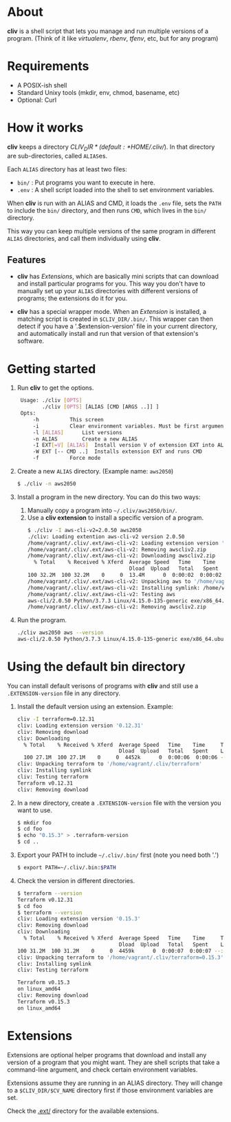 # About

**cliv** is a shell script that lets you manage and run multiple versions of a program. (Think of it like *virtualenv*, *rbenv*, *tfenv*, etc, but for any program)


# Requirements

 - A POSIX-ish shell
 - Standard Unixy tools (mkdir, env, chmod, basename, etc)
 - Optional: Curl


# How it works

**cliv** keeps a directory *$CLIV_DIR* (default: *$HOME/.cliv/*). In that directory
are sub-directories, called `ALIAS`es.

Each `ALIAS` directory has at least two files:
 - `bin/` : Put programs you want to execute in here.
 - `.env` : A shell script loaded into the shell to set environment variables. 

When **cliv** is run with an ALIAS and CMD, it loads the `.env` file, sets the
`PATH` to include the `bin/` directory, and then runs `CMD`, which lives in the
`bin/` directory.

This way you can keep multiple versions of the same program in different `ALIAS`
directories, and call them individually using **cliv**.

## Features

 - **cliv** has *Extensions*, which are basically mini scripts that can download and install particular programs for you. This way you don't have to manually set up your `ALIAS` directories with different versions of programs; the extensions do it for you.

 - **cliv** has a special wrapper mode. When an *Extension* is installed, a matching script is created in `$CLIV_DIR/.bin/`. This wrapper can then detect if you have a '.$extension-version' file in your current directory, and automatically install and run that version of that extension's software.


# Getting started

1. Run **cliv** to get the options.
   ```bash
    Usage: ./cliv [OPTS]
           ./cliv [OPTS] [ALIAS [CMD [ARGS ..]] ]
    Opts:
        -h			This screen
        -i			Clear environment variables. Must be first argument
        -l [ALIAS]		List versions
        -n ALIAS		Create a new ALIAS
        -I EXT[=V] [ALIAS] 	Install version V of extension EXT into ALIAS
        -W EXT [-- CMD ..]	Installs extension EXT and runs CMD
        -f			Force mode
   ```

2. Create a new `ALIAS` directory. (Example name: `aws2050`)
   ```bash
   $ ./cliv -n aws2050
   ```

3. Install a program in the new directory. You can do this two ways:
   1. Manually copy a program into `~/.cliv/aws2050/bin/`.
   2. Use a **cliv extension** to install a specific version of a program.
      ```bash
      $ ./cliv -I aws-cli-v2=2.0.50 aws2050
      ./cliv: Loading extention aws-cli-v2 version 2.0.50
      /home/vagrant/.cliv/.ext/aws-cli-v2: Loading extension version '2.0.50'
      /home/vagrant/.cliv/.ext/aws-cli-v2: Removing awscliv2.zip
      /home/vagrant/.cliv/.ext/aws-cli-v2: Downloading awscliv2.zip
        % Total    % Received % Xferd  Average Speed   Time    Time     Time  Current
                                       Dload  Upload   Total   Spent    Left  Speed
      100 32.2M  100 32.2M    0     0  13.4M      0  0:00:02  0:00:02 --:--:-- 13.4M
      /home/vagrant/.cliv/.ext/aws-cli-v2: Unpacking aws to '/home/vagrant/.cliv/aws2050/usr'
      /home/vagrant/.cliv/.ext/aws-cli-v2: Installing symlink: /home/vagrant/.cliv/aws2050/usr/aws/dist/aws -> bin/aws
      /home/vagrant/.cliv/.ext/aws-cli-v2: Testing aws
      aws-cli/2.0.50 Python/3.7.3 Linux/4.15.0-135-generic exe/x86_64.ubuntu.18
      /home/vagrant/.cliv/.ext/aws-cli-v2: Removing awscliv2.zip
      ```

4. Run the program.
   ```bash
   ./cliv aws2050 aws --version
   aws-cli/2.0.50 Python/3.7.3 Linux/4.15.0-135-generic exe/x86_64.ubuntu.18
   ```

# Using the default bin directory

You can install default verisons of programs with **cliv** and still use a `.EXTENSION-version` file in any directory.

1. Install the default version using an extension. Example:
   ```bash
   cliv -I terraform=0.12.31
   cliv: Loading extension version '0.12.31'
   cliv: Removing download
   cliv: Downloading
     % Total    % Received % Xferd  Average Speed   Time    Time     Time  Current
                                    Dload  Upload   Total   Spent    Left  Speed
     100 27.1M  100 27.1M    0     0  4452k      0  0:00:06  0:00:06 --:--:-- 4792k
   cliv: Unpacking terraform to '/home/vagrant/.cliv/terraform'
   cliv: Installing symlink
   cliv: Testing terraform
   Terraform v0.12.31
   cliv: Removing download
   ```
2. In a new directory, create a `.EXTENSION-version` file with the version you want to use.
   ```bash
   $ mkdir foo
   $ cd foo
   $ echo "0.15.3" > .terraform-version
   $ cd ..
   ```
3. Export your PATH to include `~/.cliv/.bin/` first (note you need both '.')
   ```bash
   $ export PATH=~/.cliv/.bin:$PATH
   ```
4. Check the version in different directories.
   ```bash
   $ terraform --version
   Terraform v0.12.31
   $ cd foo
   $ terraform --version
   cliv: Loading extension version '0.15.3'
   cliv: Removing download
   cliv: Downloading
     % Total    % Received % Xferd  Average Speed   Time    Time     Time  Current
                                    Dload  Upload   Total   Spent    Left  Speed
   100 31.2M  100 31.2M    0     0  4459k      0  0:00:07  0:00:07 --:--:-- 5837k
   cliv: Unpacking terraform to '/home/vagrant/.cliv/terraform=0.15.3'
   cliv: Installing symlink
   cliv: Testing terraform

   Terraform v0.15.3
   on linux_amd64
   cliv: Removing download
   Terraform v0.15.3
   on linux_amd64
   ```

# Extensions

Extensions are optional helper programs that download and install any version of
a program that you might want. They are shell scripts that take a command-line
argument, and check certain environment variables.

Extensions assume they are running in an ALIAS directory. They will change to
a `$CLIV_DIR/$CV_NAME` directory first if those environment variables are set.

Check the [.ext/](./.ext/) directory for the available extensions.

